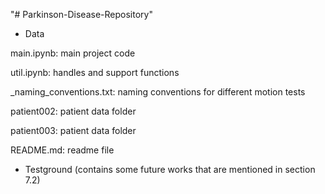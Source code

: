 "# Parkinson-Disease-Repository" 

- Data

main.ipynb: main project code

util.ipynb: handles and support functions

_naming_conventions.txt: naming conventions for different motion tests

patient002: patient data folder

patient003: patient data folder

README.md: readme file

- Testground (contains some future works that are mentioned in section 7.2)
